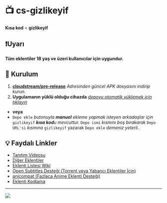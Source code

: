 # 📺 cs-gizlikeyif

**Kısa kod** = **gizlikeyif**

## ❗Uyarı

**Tüm eklentiler 18 yaş ve üzeri kullanıcılar için uygundur.**

## 💾 Kurulum

1. **[cloudstream/pre-release](https://github.com/recloudstream/cloudstream/releases/tag/pre-release)** _Adresinden güncel APK dosyasını indirip kurun._
2. **Uygulamanın yüklü olduğu cihazda** _[depoyu otomatik yüklemek için tıklayın](https://self-similarity.github.io/http-protocol-redirector?r=cloudstreamrepo://raw.githubusercontent.com/Kraptor123/Cs-GizliKeyif/refs/heads/builds/plugins.json)_
- **veya**
- `Depo ekle` _butonuyla **manuel** ekleme yapmak isteyen arkadaşlar için_ `gizlikeyif` _**kısa kod**u mevcuttur._ `Depo ismi` _kısmını boş bırakarak_ `Depo URL'si` _kısmına_ `gizlikeyif` yazarak `Depo ekle` _demeniz yeterli.._

## 💡 Faydalı Linkler

- [Tanıtım Videosu](https://www.youtube.com/watch?v=CiYK7zrP00c)
- [Diğer Eklentiler](https://rentry.org/cs3-repos)
- [Eklenti Listesi Wiki](https://cloudstream.miraheze.org/wiki/List_of_extensions)
- [Open Subtitles Desteği (Torrent veya Yabancı Eklentiler İçin)](https://recloudstream.github.io/csdocs/integrations/opensubtitles/)
- [anicompat (Fazlaca Anime Eklenti Desteği)](https://youtu.be/0Gl48lL7e9Y)
- [Eklenti Kodlama](https://www.youtube.com/watch?v=gWECdddixyA)

---

<a href="https://github.com/Kraptor123/Cs-GizliKeyif/graphs/contributors?selectedMetric=additions" target="_blank">
  <img src="https://contrib.rocks/image?repo=Kraptor123/Cs-GizliKeyif" />
</a>
